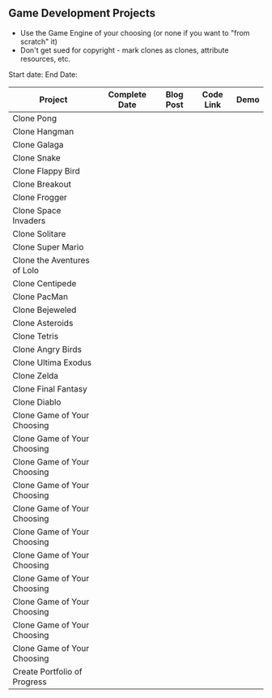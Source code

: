 ## Game Development Projects

* Use the Game Engine of your choosing (or none if you want to "from scratch" it)
* Don't get sued for copyright - mark clones as clones, attribute resources, etc.

Start date:
End Date:

| Project                      | Complete Date | Blog Post | Code Link | Demo |
| ---------------------------- | ------------- | --------- | --------- | ---- |
| Clone Pong                   |               |           |           |      |
| Clone Hangman                |               |           |           |      |
| Clone Galaga                 |               |           |           |      |
| Clone Snake                  |               |           |           |      |
| Clone Flappy Bird            |               |           |           |      |
| Clone Breakout               |               |           |           |      |
| Clone Frogger                |               |           |           |      |
| Clone Space Invaders         |               |           |           |      |
| Clone Solitare               |               |           |           |      |
| Clone Super Mario            |               |           |           |      |
| Clone the Aventures of Lolo  |               |           |           |      |
| Clone Centipede              |               |           |           |      |
| Clone PacMan                 |               |           |           |      |
| Clone Bejeweled              |               |           |           |      |
| Clone Asteroids              |               |           |           |      |
| Clone Tetris                 |               |           |           |      |
| Clone Angry Birds            |               |           |           |      |
| Clone Ultima Exodus          |               |           |           |      |
| Clone Zelda                  |               |           |           |      |
| Clone Final Fantasy          |               |           |           |      |
| Clone Diablo                 |               |           |           |      |
| Clone Game of Your Choosing  |               |           |           |      |
| Clone Game of Your Choosing  |               |           |           |      |
| Clone Game of Your Choosing  |               |           |           |      |
| Clone Game of Your Choosing  |               |           |           |      |
| Clone Game of Your Choosing  |               |           |           |      |
| Clone Game of Your Choosing  |               |           |           |      |
| Clone Game of Your Choosing  |               |           |           |      |
| Clone Game of Your Choosing  |               |           |           |      |
| Clone Game of Your Choosing  |               |           |           |      |
| Clone Game of Your Choosing  |               |           |           |      |
| Clone Game of Your Choosing  |               |           |           |      |
| Create Portfolio of Progress |               |           |           |      |
